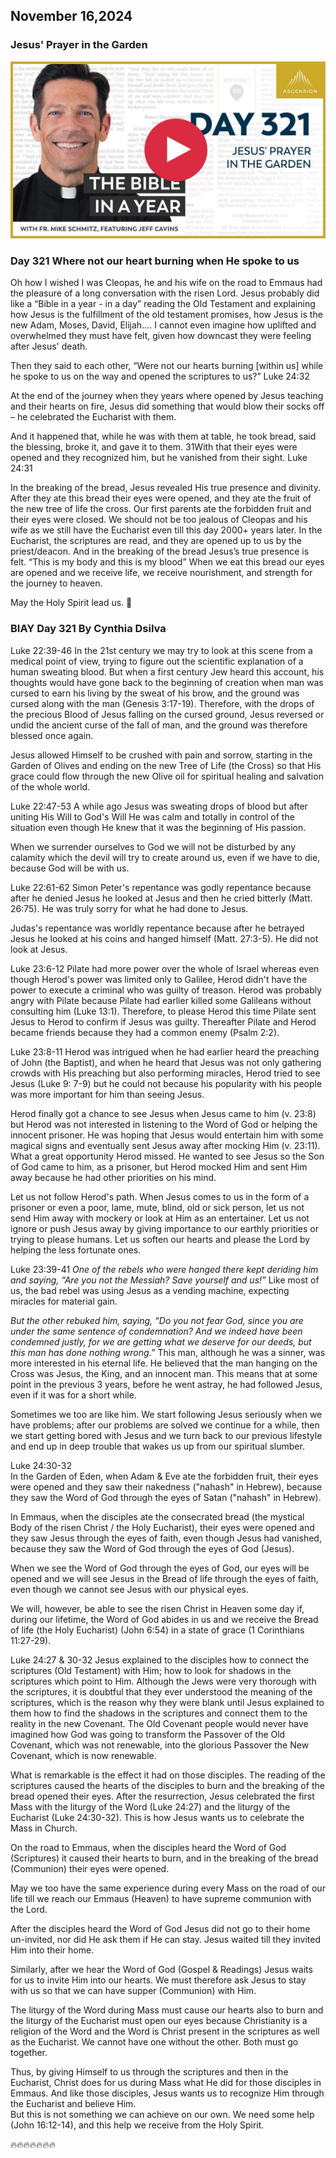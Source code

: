 ## November 16,2024

### Jesus' Prayer in the Garden

[![Jesus' Prayer in the Garden](https://raw.githubusercontent.com/linusjf/BIAY/main/November/jpgs/Day321.jpg)](https://youtu.be/DeOqtYjaUUE "Jesus' Prayer in the Garden")

### Day 321 Where not our heart burning when He spoke to us

Oh how I wished I was Cleopas, he and his wife on the road to Emmaus had the pleasure of a long conversation with the risen Lord. Jesus probably did like a “Bible in a year - in a day” reading the Old Testament and explaining how Jesus is the fulfillment of the old testament promises, how Jesus is the new Adam, Moses, David, Elijah…. I cannot even imagine how uplifted and overwhelmed they must have felt, given how downcast they were feeling after Jesus' death.

Then they said to each other, “Were not our hearts burning \[within us\] while he spoke to us on the way and opened the scriptures to us?” Luke 24:32

At the end of the journey when they years where opened by Jesus teaching and their hearts on fire, Jesus did something that would blow their socks off – he celebrated the Eucharist with them.

And it happened that, while he was with them at table, he took bread, said the blessing, broke it, and gave it to them.
31With that their eyes were opened and they recognized him, but he vanished from their sight. Luke 24:31

In the breaking of the bread, Jesus revealed His true presence and divinity. After they ate this bread their eyes were opened, and they ate the fruit of the new tree of life the cross. Our first parents ate the forbidden fruit and their eyes were closed. We should not be too jealous of Cleopas and his wife as we still have the Eucharist even till this day 2000+ years later. In the Eucharist, the scriptures are read, and they are opened up to us by the priest/deacon. And in the breaking of the bread Jesus’s true presence is felt. “This is my body and this is my blood” When we eat this bread our eyes are opened and we receive life, we receive nourishment, and strength for the journey to heaven.

May the Holy Spirit lead us. 🙏

### BIAY Day 321 By Cynthia Dsilva

Luke 22:39-46
In the 21st century we may try to look at this scene from a medical point of view, trying to figure out the scientific explanation of a human sweating blood. But when a first century Jew heard this account, his thoughts would have gone back to the beginning of creation when man was cursed to earn his living by the sweat of his brow, and the ground was cursed along with the man (Genesis 3:17-19). Therefore, with the drops of the precious Blood of Jesus falling on the cursed ground, Jesus reversed or undid the ancient curse of the fall of man, and the ground was therefore blessed once again.

Jesus allowed Himself to be crushed with pain and sorrow, starting in the Garden of Olives and ending on the new Tree of Life (the Cross) so that His grace could flow through the new Olive oil for spiritual healing and salvation of the whole world.

Luke 22:47-53
A while ago Jesus was sweating drops of blood but after uniting His Will to God's Will He was calm and totally in control of the situation even though He knew that it was the beginning of His passion.

When we surrender ourselves to God we will not be disturbed by any calamity which the devil will try to create around us, even if we have to die, because God will be with us.

Luke 22:61-62
Simon Peter's repentance was godly repentance because after he denied Jesus he looked at Jesus and then he cried bitterly (Matt. 26:75).  He was truly sorry for what he had done to Jesus.

Judas's repentance was worldly repentance because after he betrayed Jesus he looked at his coins and hanged himself (Matt. 27:3-5).  He did not look at Jesus.

Luke 23:6-12
Pilate had more power over the whole of Israel whereas even though Herod's power was limited only to Galilee, Herod didn't have the power to execute a criminal who was guilty of treason.  Herod was probably angry with Pilate because Pilate had earlier killed some Galileans without consulting him (Luke 13:1).  Therefore, to please Herod this time Pilate sent Jesus to Herod to confirm if Jesus was guilty.  Thereafter Pilate and Herod became friends because they had a common enemy (Psalm 2:2).

Luke 23:8-11
Herod was intrigued when he had earlier heard the preaching of John (the Baptist), and when he heard that Jesus was not only gathering crowds with His preaching but also performing miracles, Herod tried to see Jesus (Luke 9: 7-9) but he could not because his popularity with his people was more important for him than seeing Jesus.

Herod finally got a chance to see Jesus when Jesus came to him (v. 23:8) but Herod was not interested in listening to the Word of God or helping the innocent prisoner.  He was hoping that Jesus would entertain him with some magical signs and eventually sent Jesus away after mocking Him (v. 23:11).\
What a great opportunity Herod missed. He wanted to see Jesus so the Son of God came to him, as a prisoner, but Herod mocked Him and sent Him away because he had other priorities on his mind.

Let us not follow Herod's path. When Jesus comes to us in the form of a prisoner or even a poor, lame, mute, blind, old or sick person, let us not send Him away with mockery or look at Him as an entertainer. Let us not ignore or push Jesus away by giving importance to our earthly priorities or trying to please humans.
Let us soften our hearts and please the Lord by helping the less fortunate ones.

Luke 23:39-41
*One of the rebels who were hanged there kept deriding him and saying, “Are you not the Messiah? Save yourself and us!”*
Like most of us, the bad rebel was using Jesus as a vending machine, expecting miracles for material gain.

*But the other rebuked him, saying, “Do you not fear God, since you are under the same sentence of condemnation?  And we indeed have been condemned justly, for we are getting what we deserve for our deeds, but this man has done nothing wrong.”*
This man, although he was a sinner, was more interested in his eternal life.
He believed that the man hanging on the Cross was Jesus, the King, and an innocent man. This means that at some point in the previous 3 years, before he went astray, he had followed Jesus, even if it was for a short while.

Sometimes we too are like him.  We start following Jesus seriously when we have problems; after our problems are solved we continue for a while, then we start getting bored with Jesus and we turn back to our previous lifestyle and end up in deep trouble that wakes us up from our spiritual slumber.

Luke 24:30-32\
In the Garden of Eden, when Adam & Eve ate the forbidden fruit, their eyes were opened and they saw their nakedness ("nahash" in Hebrew), because they saw the Word of God through the eyes of Satan ("nahash" in Hebrew).

In Emmaus, when the disciples ate the consecrated bread (the mystical Body of the risen Christ / the Holy Eucharist), their eyes were opened and they saw Jesus through the eyes of faith, even though Jesus had vanished, because they saw the Word of God through the eyes of God (Jesus).

When we see the Word of God through the eyes of God, our eyes will be opened and we will see Jesus in the Bread of life through the eyes of faith, even though we cannot see Jesus with our physical eyes.

We will, however, be able to see the risen Christ in Heaven some day if, during our lifetime, the Word of God abides in us and we receive the Bread of life (the Holy Eucharist) (John 6:54) in a state of grace (1 Corinthians 11:27-29).

Luke 24:27 & 30-32
Jesus explained to the disciples how to connect the scriptures (Old Testament) with Him; how to look for shadows in the scriptures which point to Him.  Although the Jews were very thorough with the scriptures, it is doubtful that they ever understood the meaning of the scriptures, which is the reason why they were blank until Jesus explained to them how to find the shadows in the scriptures and connect them to the reality in the new Covenant.  The Old Covenant people would never have imagined how God was going to transform the Passover of the Old Covenant, which was not renewable, into the glorious Passover the New Covenant, which is now renewable.

What is remarkable is the effect it had on those disciples.  The reading of the scriptures caused the hearts of the disciples to burn and the breaking of the bread opened their eyes.
After the resurrection, Jesus celebrated the first Mass with the liturgy of the Word (Luke 24:27) and the liturgy of the Eucharist (Luke 24:30-32).
This is how Jesus wants us to celebrate the Mass in Church.

On the road to Emmaus, when the disciples heard the Word of God (Scriptures) it caused their hearts to burn, and in the breaking of the bread (Communion) their eyes were opened.

May we too have the same experience during every Mass on the road of our life till we reach our Emmaus (Heaven) to have supreme communion with the Lord.

After the disciples heard the Word of God Jesus did not go to their home un-invited, nor did He ask them if He can stay.  Jesus waited till they invited Him into their home.

Similarly, after we hear the Word of God (Gospel & Readings) Jesus waits for us to invite Him into our hearts.  We must therefore ask Jesus to stay with us so that we can have supper (Communion) with Him.

The liturgy of the Word during Mass must cause our hearts also to burn and the liturgy of the Eucharist must open our eyes because Christianity is a religion of the Word and the Word is Christ present in the scriptures as well as the Eucharist.  We cannot have one without the other.  Both must go together.

Thus, by giving Himself to us through the scriptures and then in the Eucharist, Christ does for us during Mass what He did for those disciples in Emmaus.  And like those disciples, Jesus wants us to recognize Him through the Eucharist and believe Him.\
But this is not something we can achieve on our own.  We need some help (John 16:12-14), and this help we receive from the Holy Spirit.

🔥🔥🔥🔥🔥🔥🔥
